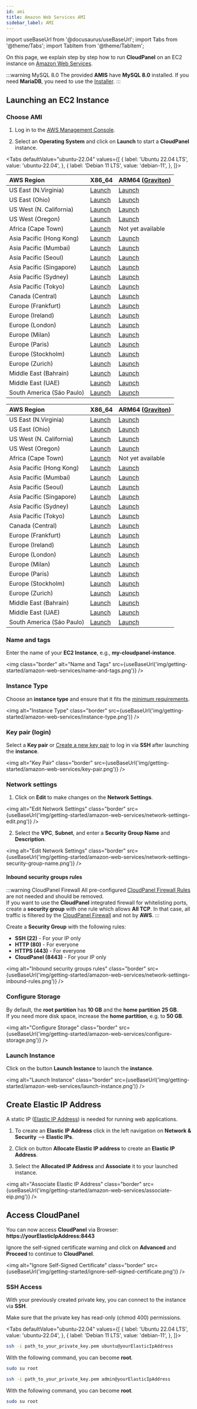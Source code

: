 ```yaml
---
id: ami
title: Amazon Web Services AMI
sidebar_label: AMI
---
```


import useBaseUrl from '@docusaurus/useBaseUrl';
import Tabs from '@theme/Tabs';
import TabItem from '@theme/TabItem';

On this page, we explain step by step how to run **CloudPanel** on an EC2 instance on [Amazon Web Services](https://aws.amazon.com/).

:::warning MySQL 8.0
The provided **AMIS** have **MySQL 8.0** installed. If you need **MariaDB**, you need to use the [Installer](../installer).
:::

## Launching an EC2 Instance

### Choose AMI 

1. Log in to the [AWS Management Console](https://console.aws.amazon.com/ec2/). 

2. Select an **Operating System** and click on **Launch** to start a **CloudPanel** instance.

<Tabs
defaultValue="ubuntu-22.04"
values={[
{ label: 'Ubuntu 22.04 LTS', value: 'ubuntu-22.04', },
{ label: 'Debian 11 LTS', value: 'debian-11', },
]}>
<TabItem value="ubuntu-22.04">

| AWS Region                | X86_64                                                                                                         | ARM64 ([Graviton](https://aws.amazon.com/ec2/graviton/))                                                      |
|:--------------------------|:---------------------------------------------------------------------------------------------------------------|:--------------------------------------------------------------------------------------------------------------|
| US East (N.Virginia)      | [Launch](https://ami-launcher.clp.io/?region=us-east-1&name=cloudpanel-ubuntu-22.04-x86_64&version=2.1.0)      | [Launch](https://ami-launcher.clp.io/?region=us-east-1&name=cloudpanel-ubuntu-22.04-arm64&version=2.1.0)      |
| US East (Ohio)            | [Launch](https://ami-launcher.clp.io/?region=us-east-2&name=cloudpanel-ubuntu-22.04-x86_64&version=2.1.0)      | [Launch](https://ami-launcher.clp.io/?region=us-east-2&name=cloudpanel-ubuntu-22.04-arm64&version=2.1.0)      |
| US West (N. California)   | [Launch](https://ami-launcher.clp.io/?region=us-west-1&name=cloudpanel-ubuntu-22.04-x86_64&version=2.1.0)      | [Launch](https://ami-launcher.clp.io/?region=us-west-1&name=cloudpanel-ubuntu-22.04-arm64&version=2.1.0)      |
| US West (Oregon)          | [Launch](https://ami-launcher.clp.io/?region=us-west-2&name=cloudpanel-ubuntu-22.04-x86_64&version=2.1.0)      | [Launch](https://ami-launcher.clp.io/?region=us-west-2&name=cloudpanel-ubuntu-22.04-arm64&version=2.1.0)      |
| Africa (Cape Town)        | [Launch](https://ami-launcher.clp.io/?region=af-south-1&name=cloudpanel-ubuntu-22.04-x86_64&version=2.1.0)     | Not yet available                                                                                             |
| Asia Pacific (Hong Kong)  | [Launch](https://ami-launcher.clp.io/?region=ap-east-1&name=cloudpanel-ubuntu-22.04-x86_64&version=2.1.0)      | [Launch](https://ami-launcher.clp.io/?region=ap-east-1&name=cloudpanel-ubuntu-22.04-arm64&version=2.1.0)      |
| Asia Pacific (Mumbai)     | [Launch](https://ami-launcher.clp.io/?region=ap-south-1&name=cloudpanel-ubuntu-22.04-x86_64&version=2.1.0)     | [Launch](https://ami-launcher.clp.io/?region=ap-south-1&name=cloudpanel-ubuntu-22.04-arm64&version=2.1.0)     |
| Asia Pacific (Seoul)      | [Launch](https://ami-launcher.clp.io/?region=ap-northeast-1&name=cloudpanel-ubuntu-22.04-x86_64&version=2.1.0) | [Launch](https://ami-launcher.clp.io/?region=ap-northeast-1&name=cloudpanel-ubuntu-22.04-arm64&version=2.1.0) |
| Asia Pacific (Singapore)  | [Launch](https://ami-launcher.clp.io/?region=ap-southeast-1&name=cloudpanel-ubuntu-22.04-x86_64&version=2.1.0) | [Launch](https://ami-launcher.clp.io/?region=ap-southeast-1&name=cloudpanel-ubuntu-22.04-arm64&version=2.1.0) |
| Asia Pacific (Sydney)     | [Launch](https://ami-launcher.clp.io/?region=ap-southeast-2&name=cloudpanel-ubuntu-22.04-x86_64&version=2.1.0) | [Launch](https://ami-launcher.clp.io/?region=ap-southeast-2&name=cloudpanel-ubuntu-22.04-arm64&version=2.1.0) |
| Asia Pacific (Tokyo)      | [Launch](https://ami-launcher.clp.io/?region=ap-northeast-1&name=cloudpanel-ubuntu-22.04-x86_64&version=2.1.0) | [Launch](https://ami-launcher.clp.io/?region=ap-northeast-1&name=cloudpanel-ubuntu-22.04-arm64&version=2.1.0) |
| Canada (Central)          | [Launch](https://ami-launcher.clp.io/?region=ca-central-1&name=cloudpanel-ubuntu-22.04-x86_64&version=2.1.0)   | [Launch](https://ami-launcher.clp.io/?region=ca-central-1&name=cloudpanel-ubuntu-22.04-arm64&version=2.1.0)   |
| Europe (Frankfurt)        | [Launch](https://ami-launcher.clp.io/?region=eu-central-1&name=cloudpanel-ubuntu-22.04-x86_64&version=2.1.0)   | [Launch](https://ami-launcher.clp.io/?region=eu-central-1&name=cloudpanel-ubuntu-22.04-arm64&version=2.1.0)   |
| Europe (Ireland)          | [Launch](https://ami-launcher.clp.io/?region=eu-west-1&name=cloudpanel-ubuntu-22.04-x86_64&version=2.1.0)      | [Launch](https://ami-launcher.clp.io/?region=eu-west-1&name=cloudpanel-ubuntu-22.04-arm64&version=2.1.0)      |
| Europe (London)           | [Launch](https://ami-launcher.clp.io/?region=eu-west-2&name=cloudpanel-ubuntu-22.04-x86_64&version=2.1.0)      | [Launch](https://ami-launcher.clp.io/?region=eu-west-2&name=cloudpanel-ubuntu-22.04-arm64&version=2.1.0)      |
| Europe (Milan)            | [Launch](https://ami-launcher.clp.io/?region=eu-south-1&name=cloudpanel-ubuntu-22.04-x86_64&version=2.1.0)     | [Launch](https://ami-launcher.clp.io/?region=eu-south-1&name=cloudpanel-ubuntu-22.04-arm64&version=2.1.0)     |
| Europe (Paris)            | [Launch](https://ami-launcher.clp.io/?region=eu-west-3&name=cloudpanel-ubuntu-22.04-x86_64&version=2.1.0)      | [Launch](https://ami-launcher.clp.io/?region=eu-west-3&name=cloudpanel-ubuntu-22.04-arm64&version=2.1.0)      |
| Europe (Stockholm)        | [Launch](https://ami-launcher.clp.io/?region=eu-north-1&name=cloudpanel-ubuntu-22.04-x86_64&version=2.1.0)     | [Launch](https://ami-launcher.clp.io/?region=eu-north-1&name=cloudpanel-ubuntu-22.04-arm64&version=2.1.0)     |
| Europe (Zurich)           | [Launch](https://ami-launcher.clp.io/?region=eu-central-2&name=cloudpanel-ubuntu-22.04-x86_64&version=2.1.0)   | [Launch](https://ami-launcher.clp.io/?region=eu-central-2&name=cloudpanel-ubuntu-22.04-arm64&version=2.1.0)   |
| Middle East (Bahrain)     | [Launch](https://ami-launcher.clp.io/?region=me-south-1&name=cloudpanel-ubuntu-22.04-x86_64&version=2.1.0)     | [Launch](https://ami-launcher.clp.io/?region=me-south-1&name=cloudpanel-ubuntu-22.04-arm64&version=2.1.0)     |
| Middle East (UAE)         | [Launch](https://ami-launcher.clp.io/?region=me-central-1&name=cloudpanel-ubuntu-22.04-x86_64&version=2.1.0)   | [Launch](https://ami-launcher.clp.io/?region=me-central-1&name=cloudpanel-ubuntu-22.04-arm64&version=2.1.0)   |
| South America (Sáo Paulo) | [Launch](https://ami-launcher.clp.io/?region=sa-east-1&name=cloudpanel-ubuntu-22.04-x86_64&version=2.1.0)      | [Launch](https://ami-launcher.clp.io/?region=sa-east-1&name=cloudpanel-ubuntu-22.04-arm64&version=2.1.0)      |

</TabItem>
<TabItem value="debian-11">

| AWS Region                | X86_64                                                                                                      | ARM64 ([Graviton](https://aws.amazon.com/ec2/graviton/))                                                   |
|:--------------------------|:------------------------------------------------------------------------------------------------------------|:-----------------------------------------------------------------------------------------------------------|
| US East (N.Virginia)      | [Launch](https://ami-launcher.clp.io/?region=us-east-1&name=cloudpanel-debian-11-x86_64&version=2.1.0)      | [Launch](https://ami-launcher.clp.io/?region=us-east-1&name=cloudpanel-debian-11-arm64&version=2.1.0)      |
| US East (Ohio)            | [Launch](https://ami-launcher.clp.io/?region=us-east-2&name=cloudpanel-debian-11-x86_64&version=2.1.0)      | [Launch](https://ami-launcher.clp.io/?region=us-east-2&name=cloudpanel-debian-11-arm64&version=2.1.0)      |
| US West (N. California)   | [Launch](https://ami-launcher.clp.io/?region=us-west-1&name=cloudpanel-debian-11-x86_64&version=2.1.0)      | [Launch](https://ami-launcher.clp.io/?region=us-west-1&name=cloudpanel-debian-11-arm64&version=2.1.0)      |
| US West (Oregon)          | [Launch](https://ami-launcher.clp.io/?region=us-west-2&name=cloudpanel-debian-11-x86_64&version=2.1.0)      | [Launch](https://ami-launcher.clp.io/?region=us-west-2&name=cloudpanel-debian-11-arm64&version=2.1.0)      |
| Africa (Cape Town)        | [Launch](https://ami-launcher.clp.io/?region=af-south-1&name=cloudpanel-debian-11-x86_64&version=2.1.0)     | Not yet available                                                                                          |
| Asia Pacific (Hong Kong)  | [Launch](https://ami-launcher.clp.io/?region=ap-east-1&name=cloudpanel-debian-11-x86_64&version=2.1.0)      | [Launch](https://ami-launcher.clp.io/?region=ap-east-1&name=cloudpanel-debian-11-arm64&version=2.1.0)      |
| Asia Pacific (Mumbai)     | [Launch](https://ami-launcher.clp.io/?region=ap-south-1&name=cloudpanel-debian-11-x86_64&version=2.1.0)     | [Launch](https://ami-launcher.clp.io/?region=ap-south-1&name=cloudpanel-debian-11-arm64&version=2.1.0)     |
| Asia Pacific (Seoul)      | [Launch](https://ami-launcher.clp.io/?region=ap-northeast-1&name=cloudpanel-debian-11-x86_64&version=2.1.0) | [Launch](https://ami-launcher.clp.io/?region=ap-northeast-1&name=cloudpanel-debian-11-arm64&version=2.1.0) |
| Asia Pacific (Singapore)  | [Launch](https://ami-launcher.clp.io/?region=ap-southeast-1&name=cloudpanel-debian-11-x86_64&version=2.1.0) | [Launch](https://ami-launcher.clp.io/?region=ap-southeast-1&name=cloudpanel-debian-11-arm64&version=2.1.0) |
| Asia Pacific (Sydney)     | [Launch](https://ami-launcher.clp.io/?region=ap-southeast-2&name=cloudpanel-debian-11-x86_64&version=2.1.0) | [Launch](https://ami-launcher.clp.io/?region=ap-southeast-2&name=cloudpanel-debian-11-arm64&version=2.1.0) |
| Asia Pacific (Tokyo)      | [Launch](https://ami-launcher.clp.io/?region=ap-northeast-1&name=cloudpanel-debian-11-x86_64&version=2.1.0) | [Launch](https://ami-launcher.clp.io/?region=ap-northeast-1&name=cloudpanel-debian-11-arm64&version=2.1.0) |
| Canada (Central)          | [Launch](https://ami-launcher.clp.io/?region=ca-central-1&name=cloudpanel-debian-11-x86_64&version=2.1.0)   | [Launch](https://ami-launcher.clp.io/?region=ca-central-1&name=cloudpanel-debian-11-arm64&version=2.1.0)   |
| Europe (Frankfurt)        | [Launch](https://ami-launcher.clp.io/?region=eu-central-1&name=cloudpanel-debian-11-x86_64&version=2.1.0)   | [Launch](https://ami-launcher.clp.io/?region=eu-central-1&name=cloudpanel-debian-11-arm64&version=2.1.0)   |
| Europe (Ireland)          | [Launch](https://ami-launcher.clp.io/?region=eu-west-1&name=cloudpanel-debian-11-x86_64&version=2.1.0)      | [Launch](https://ami-launcher.clp.io/?region=eu-west-1&name=cloudpanel-debian-11-arm64&version=2.1.0)      |
| Europe (London)           | [Launch](https://ami-launcher.clp.io/?region=eu-west-2&name=cloudpanel-debian-11-x86_64&version=2.1.0)      | [Launch](https://ami-launcher.clp.io/?region=eu-west-2&name=cloudpanel-debian-11-arm64&version=2.1.0)      |
| Europe (Milan)            | [Launch](https://ami-launcher.clp.io/?region=eu-south-1&name=cloudpanel-debian-11-x86_64&version=2.1.0)     | [Launch](https://ami-launcher.clp.io/?region=eu-south-1&name=cloudpanel-debian-11-arm64&version=2.1.0)     |
| Europe (Paris)            | [Launch](https://ami-launcher.clp.io/?region=eu-west-3&name=cloudpanel-debian-11-x86_64&version=2.1.0)      | [Launch](https://ami-launcher.clp.io/?region=eu-west-3&name=cloudpanel-debian-11-arm64&version=2.1.0)      |
| Europe (Stockholm)        | [Launch](https://ami-launcher.clp.io/?region=eu-north-1&name=cloudpanel-debian-11-x86_64&version=2.1.0)     | [Launch](https://ami-launcher.clp.io/?region=eu-north-1&name=cloudpanel-debian-11-arm64&version=2.1.0)     |
| Europe (Zurich)           | [Launch](https://ami-launcher.clp.io/?region=eu-central-2&name=cloudpanel-debian-11-x86_64&version=2.1.0)   | [Launch](https://ami-launcher.clp.io/?region=eu-central-2&name=cloudpanel-debian-11-arm64&version=2.1.0)   |
| Middle East (Bahrain)     | [Launch](https://ami-launcher.clp.io/?region=me-south-1&name=cloudpanel-debian-11-x86_64&version=2.1.0)     | [Launch](https://ami-launcher.clp.io/?region=me-south-1&name=cloudpanel-debian-11-arm64&version=2.1.0)     |
| Middle East (UAE)         | [Launch](https://ami-launcher.clp.io/?region=me-central-1&name=cloudpanel-debian-11-x86_64&version=2.1.0)   | [Launch](https://ami-launcher.clp.io/?region=me-central-1&name=cloudpanel-debian-11-arm64&version=2.1.0)   |
| South America (Sáo Paulo) | [Launch](https://ami-launcher.clp.io/?region=sa-east-1&name=cloudpanel-debian-11-x86_64&version=2.1.0)      | [Launch](https://ami-launcher.clp.io/?region=sa-east-1&name=cloudpanel-debian-11-arm64&version=2.1.0)      |

</TabItem>
</Tabs>

### Name and tags

Enter the name of your **EC2 Instance**, e.g., **my-cloudpanel-instance**.

<img class="border" alt="Name and Tags" src={useBaseUrl('img/getting-started/amazon-web-services/name-and-tags.png')} />

### Instance Type

Choose an **instance type** and ensure that it fits the [minimum requirements](../../../../requirements).

<img alt="Instance Type" class="border" src={useBaseUrl('img/getting-started/amazon-web-services/instance-type.png')} />

### Key pair (login)

Select a **Key pair** or [Create a new key pair](https://docs.aws.amazon.com/AWSEC2/latest/UserGuide/ec2-key-pairs.html?icmpid=docs_ec2_console) to log in via **SSH** after launching the **instance**.

<img alt="Key Pair" class="border" src={useBaseUrl('img/getting-started/amazon-web-services/key-pair.png')} />

### Network settings

1. Click on **Edit** to make changes on the **Network Settings**.

<img alt="Edit Network Settings" class="border" src={useBaseUrl('img/getting-started/amazon-web-services/network-settings-edit.png')} />

2. Select the **VPC**, **Subnet**, and enter a **Security Group Name** and **Description**.

<img alt="Edit Network Settings" class="border" src={useBaseUrl('img/getting-started/amazon-web-services/network-settings-security-group-name.png')} />

#### Inbound security groups rules

:::warning CloudPanel Firewall
All pre-configured [CloudPanel Firewall Rules](../../../../admin-area/security/#firewall) are not needed and should be removed. <br />
If you want to use the **CloudPanel** integrated firewall for whitelisting ports, create a **security group** with one rule which allows **All TCP**.
In that case, all traffic is filtered by the [CloudPanel Firewall](../../../../admin-area/security/#firewall) and not by **AWS**.
:::

Create a **Security Group** with the following rules:

- **SSH (22)** - For your IP only
- **HTTP (80)** - For everyone
- **HTTPS (443)** - For everyone
- **CloudPanel (8443)** - For your IP only

<img alt="Inbound security groups rules" class="border" src={useBaseUrl('img/getting-started/amazon-web-services/network-settings-inbound-rules.png')} />

### Configure Storage

By default, the **root partition** has **10 GB** and the **home partition** **25 GB**. <br />
If you need more disk space, increase the **home partition**, e.g. to **50 GB**.

<img alt="Configure Storage" class="border" src={useBaseUrl('img/getting-started/amazon-web-services/configure-storage.png')} />

### Launch Instance

Click on the button **Launch Instance** to launch the **instance**.

<img alt="Launch Instance" class="border" src={useBaseUrl('img/getting-started/amazon-web-services/launch-instance.png')} />

## Create Elastic IP Address

A static IP ([Elastic IP Address](https://docs.aws.amazon.com/AWSEC2/latest/UserGuide/elastic-ip-addresses-eip.html)) is needed for running web applications. <br />

1. To create an **Elastic IP Address** click in the left navigation on **Network & Security** --> **Elastic IPs**.

2. Click on button **Allocate Elastic IP address** to create an **Elastic IP Address**.

3. Select the **Allocated IP Address** and **Associate** it to your launched instance.

<img alt="Associate Elastic IP Address" class="border" src={useBaseUrl('img/getting-started/amazon-web-services/associate-eip.png')} />

## Access CloudPanel

You can now access **CloudPanel** via Browser: **https://yourElasticIpAddress:8443**

Ignore the self-signed certificate warning and click on **Advanced** and **Proceed** to continue to **CloudPanel**.

<img alt="Ignore Self-Signed Certificate" class="border" src={useBaseUrl('img/getting-started/ignore-self-signed-certificate.png')} />

### SSH Access

With your previously created private key, you can connect to the instance via **SSH**. <br />

Make sure that the private key has read-only (chmod 400) permissions.

<Tabs
defaultValue="ubuntu-22.04"
values={[
{ label: 'Ubuntu 22.04 LTS', value: 'ubuntu-22.04', },
{ label: 'Debian 11 LTS', value: 'debian-11', },
]}>
<TabItem value="ubuntu-22.04">

```bash
ssh -i path_to_your_private_key.pem ubuntu@yourElasticIpAddress
```

With the following command, you can become **root**.

```bash
sudo su root
```

</TabItem>
<TabItem value="debian-11">

```bash
ssh -i path_to_your_private_key.pem admin@yourElasticIpAddress
```

With the following command, you can become **root**.

```bash
sudo su root
```

</TabItem>
</Tabs>